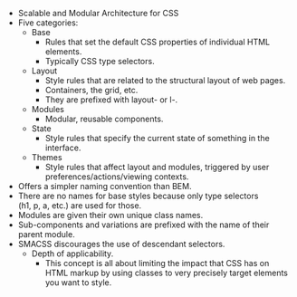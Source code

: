 - Scalable and Modular Architecture for CSS
- Five categories:
    - Base
        - Rules that set the default CSS properties of individual HTML elements.
        - Typically CSS type selectors.
    - Layout
        - Style rules that are related to the structural layout of web pages.
        - Containers, the grid, etc.
        - They are prefixed with layout- or l-.
    - Modules
        - Modular, reusable components.
    - State
        - Style rules that specify the current state of something in the interface.
    - Themes
        - Style rules that affect layout and modules, triggered by user preferences/actions/viewing contexts.
- Offers a simpler naming convention than BEM.
- There are no names for base styles because only type selectors (h1, p, a, etc.) are used for those.
- Modules are given their own unique class names.
- Sub-components and variations are prefixed with the name of their parent module.
- SMACSS discourages the use of descendant selectors.
    - Depth of applicability.
        - This concept is all about limiting the impact that CSS has on HTML markup by using classes to very precisely target elements you want to style.